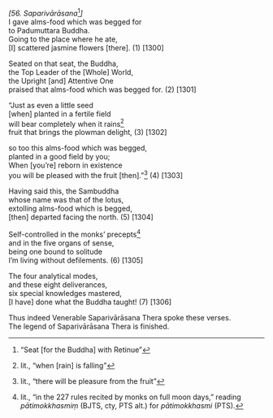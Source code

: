 *\[56. Saparivārāsana*[^1]*\]*  
I gave alms-food which was begged for  
to Padumuttara Buddha.  
Going to the place where he ate,  
\[I\] scattered jasmine flowers \[there\]. (1) \[1300\]

Seated on that seat, the Buddha,  
the Top Leader of the \[Whole\] World,  
the Upright \[and\] Attentive One  
praised that alms-food which was begged for. (2) \[1301\]

“Just as even a little seed  
\[when\] planted in a fertile field  
will bear completely when it rains[^2]  
fruit that brings the plowman delight, (3) \[1302\]

so too this alms-food which was begged,  
planted in a good field by you;  
When \[you’re\] reborn in existence  
you will be pleased with the fruit \[then\].”[^3] (4) \[1303\]

Having said this, the Sambuddha  
whose name was that of the lotus,  
extolling alms-food which is begged,  
\[then\] departed facing the north. (5) \[1304\]

Self-controlled in the monks’ precepts[^4]  
and in the five organs of sense,  
being one bound to solitude  
I’m living without defilements. (6) \[1305\]

The four analytical modes,  
and these eight deliverances,  
six special knowledges mastered,  
\[I have\] done what the Buddha taught! (7) \[1306\]

Thus indeed Venerable Saparivārāsana Thera spoke these verses.  
The legend of Saparivārāsana Thera is finished.

[^1]: “Seat \[for the Buddha\] with Retinue”

[^2]: lit., “when \[rain\] is falling”

[^3]: lit., “there will be pleasure from the fruit”

[^4]: lit., “in the 227 rules recited by monks on full moon days,” reading *pātimokkhasmiṃ* (BJTS, cty, PTS alt.) for *pātimokkhasmi* (PTS).
